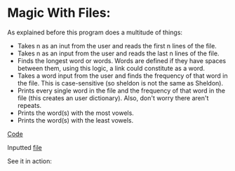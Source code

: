 # Magic With Files:
As explained before this program does a multitude of things:
* Takes n as an inut from the user and reads the first n lines of the file.
* Takes n as an input from the user and reads the last n lines of the file.
* Finds the longest word or words. Words are defined if they have spaces between them, using this logic, a link could constitute as a word.
* Takes a word input from the user and finds the frequency of that word in the file. This is case-sensitive (so sheldon is not the same as Sheldon).
* Prints every single word in the file and the frequency of that word in the file (this creates an user dictionary). Also, don't worry there aren't repeats. 
* Prints the word(s) with the most vowels.
* Prints the word(s) with the least vowels.

[Code]()

Inputted [file]()

See it in action:

